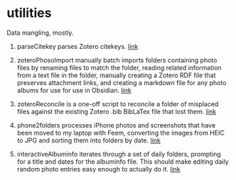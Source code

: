 # utilities
Data mangling, mostly. 

1. parseCitekey parses Zotero citekeys. [link](https://github.com/jennereh/utilities/blob/main/1-parsecitekey/parseCiteKey.py)

2. zoteroPhosoImport manually batch imports folders containing photo files by renaming files to match the folder, reading related information from a text file in the folder, manually creating a Zotero RDF file that preserves attachment links, and creating a markdown file for any photo albums for use for use in Obsidian. [link](2-zotero-photos-import)

3. zoteroReconcile is a one-off script to reconcile a folder of misplaced files against the existing Zotero .bib BibLaTex file that lost them. [link](https://github.com/jennereh/utilities/blob/main/3-zotero-reconcile/zoteroReconcile.py)

4. phone2folders processes iPhone photos and screenshots that have been moved to my laptop with Feem, converting the images from HEIC to JPG and sorting them into folders by date. [link](4-phone2folders)

5. interactiveAlbuminfo iterates through a set of daily folders, prompting for a title and dates for the albuminfo file. This should make editing daily random photo entries easy enough to actually do it. [link](5-interactive-albuminfo)
